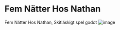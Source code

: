 # Fem Nätter Hos Nathan
Fem Nätter Hos Nathan, Skitläskigt spel godot
![image](https://user-images.githubusercontent.com/62264750/204912837-1ac1ac49-4031-46d5-9bb4-bfa29dc1a0b8.png)
